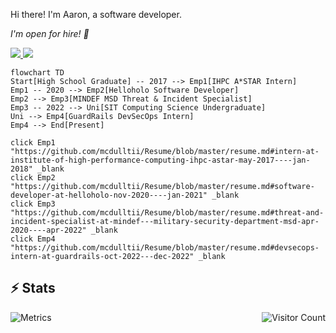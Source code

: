 Hi there! I'm Aaron, a software developer.

<i>I'm open for hire! :eyes:</i>

<a target="_blank" href="https://instagram.com/aaronti_">
  <img src="https://img.shields.io/badge/aaronti_%20-%23FFD1DC.svg?&style=for-the-badge&logo=Instagram&logoColor=black"/>
</a>
<a target="_blank" href="https://mcdulltii.github.io">
  <img src="https://img.shields.io/badge/portfolio%20-%23BEAEE2.svg?&style=for-the-badge"/>
</a>

```mermaid
flowchart TD
Start[High School Graduate] -- 2017 --> Emp1[IHPC A*STAR Intern] 
Emp1 -- 2020 --> Emp2[Helloholo Software Developer]
Emp2 --> Emp3[MINDEF MSD Threat & Incident Specialist]
Emp3 -- 2022 --> Uni[SIT Computing Science Undergraduate]
Uni --> Emp4[GuardRails DevSecOps Intern]
Emp4 --> End[Present]

click Emp1 "https://github.com/mcdulltii/Resume/blob/master/resume.md#intern-at-institute-of-high-performance-computing-ihpc-astar-may-2017----jan-2018" _blank
click Emp2 "https://github.com/mcdulltii/Resume/blob/master/resume.md#software-developer-at-helloholo-nov-2020----jan-2021" _blank
click Emp3 "https://github.com/mcdulltii/Resume/blob/master/resume.md#threat-and-incident-specialist-at-mindef---military-security-department-msd-apr-2020----apr-2022" _blank
click Emp4 "https://github.com/mcdulltii/Resume/blob/master/resume.md#devsecops-intern-at-guardrails-oct-2022---dec-2022" _blank
```

## ⚡ Stats
![Metrics](https://metrics.lecoq.io/mcdulltii?template=classic&stars=1&languages=1&base=header%2C%20activity%2C%20community%2C%20repositories%2C%20metadata&base.indepth=false&base.hireable=false&base.skip=false&languages=false&languages.ignored=Javascript%2C%20Powershell&languages.limit=8&languages.threshold=0%25&languages.other=false&languages.colors=github&languages.sections=most-used&languages.indepth=false&languages.analysis.timeout=15&languages.analysis.timeout.repositories=7.5&languages.categories=markup%2C%20programming&languages.recent.categories=markup%2C%20programming&languages.recent.load=300&languages.recent.days=14&stars=false&stars.limit=2&config.timezone=Asia%2FSingapore)
<img align="right" src="https://visitor-badge.laobi.icu/badge?page_id=mcdulltii" alt="Visitor Count" />
